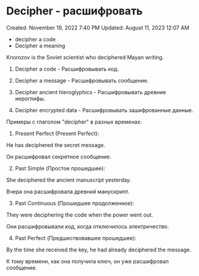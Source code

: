 # Decipher - расшифровать

Created: November 19, 2022 7:40 PM
Updated: August 11, 2023 12:07 AM

- decipher a code
- Decipher a meaning

Knorozov is the Soviet scientist who deciphered Mayan writing.


1. Decipher a code - Расшифровывать код.

2. Decipher a message - Расшифровывать сообщение.

3. Decipher ancient hieroglyphics - Расшифровывать древние иероглифы.

4. Decipher encrypted data - Расшифровывать зашифрованные данные.

Примеры с глаголом "decipher" в разных временах:

1. Present Perfect (Present Perfect):

He has deciphered the secret message.

Он расшифровал секретное сообщение.

2. Past Simple (Простое прошедшее):

She deciphered the ancient manuscript yesterday.

Вчера она расшифровала древний манускрипт.

3. Past Continuous (Прошедшее продолженное):

They were deciphering the code when the power went out.

Они расшифровывали код, когда отключилось электричество.

4. Past Perfect (Предшествовавшее прошедшее):

By the time she received the key, he had already deciphered the message.

К тому времени, как она получила ключ, он уже расшифровал сообщение.